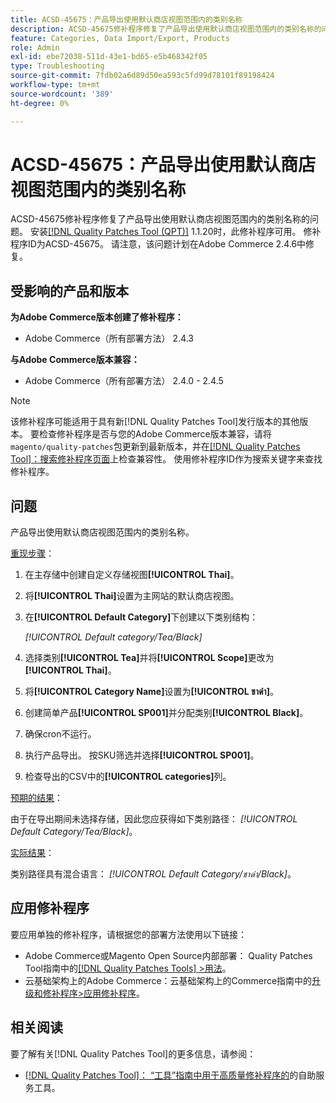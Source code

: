```yaml
---
title: ACSD-45675：产品导出使用默认商店视图范围内的类别名称
description: ACSD-45675修补程序修复了产品导出使用默认商店视图范围内的类别名称的问题。 安装[Quality Patches Tool (QPT)](https://experienceleague.adobe.com/zh-hans/docs/commerce-operations/tools/quality-patches-tool/quality-patches-tool-to-self-serve-quality-patches) 1.1.20后，即可使用此修补程序。 修补程序ID为ACSD-45675。 请注意，该问题计划在Adobe Commerce 2.4.6中修复。
feature: Categories, Data Import/Export, Products
role: Admin
exl-id: ebe72038-511d-43e1-bd65-e5b468342f05
type: Troubleshooting
source-git-commit: 7fdb02a6d89d50ea593c5fd99d78101f89198424
workflow-type: tm+mt
source-wordcount: '389'
ht-degree: 0%

---
```


# ACSD-45675：产品导出使用默认商店视图范围内的类别名称

ACSD-45675修补程序修复了产品导出使用默认商店视图范围内的类别名称的问题。 安装[[!DNL Quality Patches Tool (QPT)]](https://experienceleague.adobe.com/zh-hans/docs/commerce-operations/tools/quality-patches-tool/quality-patches-tool-to-self-serve-quality-patches) 1.1.20时，此修补程序可用。 修补程序ID为ACSD-45675。 请注意，该问题计划在Adobe Commerce 2.4.6中修复。

## 受影响的产品和版本

**为Adobe Commerce版本创建了修补程序：**

* Adobe Commerce（所有部署方法） 2.4.3

**与Adobe Commerce版本兼容：**

* Adobe Commerce（所有部署方法） 2.4.0 - 2.4.5

>[!NOTE]
>
>该修补程序可能适用于具有新[!DNL Quality Patches Tool]发行版本的其他版本。 要检查修补程序是否与您的Adobe Commerce版本兼容，请将`magento/quality-patches`包更新到最新版本，并在[[!DNL Quality Patches Tool]：搜索修补程序页面](https://experienceleague.adobe.com/tools/commerce-quality-patches/index.html?lang=zh-Hans)上检查兼容性。 使用修补程序ID作为搜索关键字来查找修补程序。

## 问题

产品导出使用默认商店视图范围内的类别名称。

<u>重现步骤</u>：

1. 在主存储中创建自定义存储视图&#x200B;**[!UICONTROL Thai]**。
1. 将&#x200B;**[!UICONTROL Thai]**&#x200B;设置为主网站的默认商店视图。
1. 在&#x200B;**[!UICONTROL Default Category]**&#x200B;下创建以下类别结构：

   *[!UICONTROL Default category/Tea/Black]*

1. 选择类别&#x200B;**[!UICONTROL Tea]**&#x200B;并将&#x200B;**[!UICONTROL Scope]**&#x200B;更改为&#x200B;**[!UICONTROL Thai]**。
1. 将&#x200B;**[!UICONTROL Category Name]**&#x200B;设置为&#x200B;**[!UICONTROL ชาดำ]**。
1. 创建简单产品&#x200B;**[!UICONTROL SP001]**&#x200B;并分配类别&#x200B;**[!UICONTROL Black]**。
1. 确保cron不运行。
1. 执行产品导出。 按SKU筛选并选择&#x200B;**[!UICONTROL SP001]**。
1. 检查导出的CSV中的&#x200B;**[!UICONTROL categories]**&#x200B;列。

<u>预期的结果</u>：

由于在导出期间未选择存储，因此您应获得如下类别路径： *[!UICONTROL Default Category/Tea/Black]*。

<u>实际结果</u>：

类别路径具有混合语言： *[!UICONTROL Default Category/ชาดำ/Black]*。

## 应用修补程序

要应用单独的修补程序，请根据您的部署方法使用以下链接：

* Adobe Commerce或Magento Open Source内部部署： Quality Patches Tool指南中的[[!DNL Quality Patches Tools] >用法](/help/tools/quality-patches-tool/usage.md)。
* 云基础架构上的Adobe Commerce：云基础架构上的Commerce指南中的[升级和修补程序>应用修补程序](https://experienceleague.adobe.com/docs/commerce-cloud-service/user-guide/develop/upgrade/apply-patches.html?lang=zh-Hans)。

## 相关阅读

要了解有关[!DNL Quality Patches Tool]的更多信息，请参阅：

* [[!DNL Quality Patches Tool]： “工具”指南中用于高质量修补程序的](/help/tools/quality-patches-tool/quality-patches-tool-to-self-serve-quality-patches.md)的自助服务工具。
